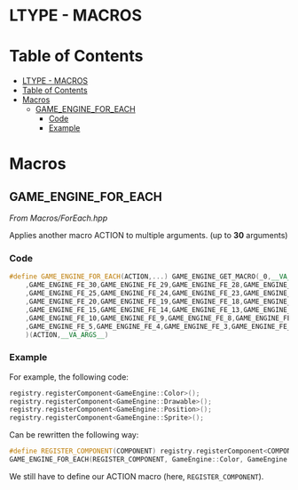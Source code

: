 # LTYPE - MACROS

# Table of Contents
- [LTYPE - MACROS](#ltype---macros)
- [Table of Contents](#table-of-contents)
- [Macros](#macros)
  - [GAME\_ENGINE\_FOR\_EACH](#game_engine_for_each)
    - [Code](#code)
    - [Example](#example)

# Macros

## GAME_ENGINE_FOR_EACH

*From Macros/ForEach.hpp*

Applies another macro ACTION to multiple arguments. (up to **30** arguments)

### Code

```cpp
#define GAME_ENGINE_FOR_EACH(ACTION,...) GAME_ENGINE_GET_MACRO(_0,__VA_ARGS__ \
    ,GAME_ENGINE_FE_30,GAME_ENGINE_FE_29,GAME_ENGINE_FE_28,GAME_ENGINE_FE_27,GAME_ENGINE_FE_26 \
    ,GAME_ENGINE_FE_25,GAME_ENGINE_FE_24,GAME_ENGINE_FE_23,GAME_ENGINE_FE_22,GAME_ENGINE_FE_21 \
    ,GAME_ENGINE_FE_20,GAME_ENGINE_FE_19,GAME_ENGINE_FE_18,GAME_ENGINE_FE_17,GAME_ENGINE_FE_16 \
    ,GAME_ENGINE_FE_15,GAME_ENGINE_FE_14,GAME_ENGINE_FE_13,GAME_ENGINE_FE_12,GAME_ENGINE_FE_11 \
    ,GAME_ENGINE_FE_10,GAME_ENGINE_FE_9,GAME_ENGINE_FE_8,GAME_ENGINE_FE_7,GAME_ENGINE_FE_6 \
    ,GAME_ENGINE_FE_5,GAME_ENGINE_FE_4,GAME_ENGINE_FE_3,GAME_ENGINE_FE_2,GAME_ENGINE_FE_1 \
    )(ACTION,__VA_ARGS__)
```

### Example

For example, the following code:

```cpp
registry.registerComponent<GameEngine::Color>();
registry.registerComponent<GameEngine::Drawable>();
registry.registerComponent<GameEngine::Position>();
registry.registerComponent<GameEngine::Sprite>();
```

Can be rewritten the following way:

```cpp
#define REGISTER_COMPONENT(COMPONENT) registry.registerComponent<COMPONENT>();
GAME_ENGINE_FOR_EACH(REGISTER_COMPONENT, GameEngine::Color, GameEngine::Drawable, GameEngine::Position, GameEngine::Sprite)
```

We still have to define our ACTION macro (here, `REGISTER_COMPONENT`).
